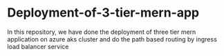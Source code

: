 # Deployment-of-3-tier-mern-app
In this repository, we have done the deployment of three tier mern application on azure aks cluster and do the path based routing by ingress load balancer service
